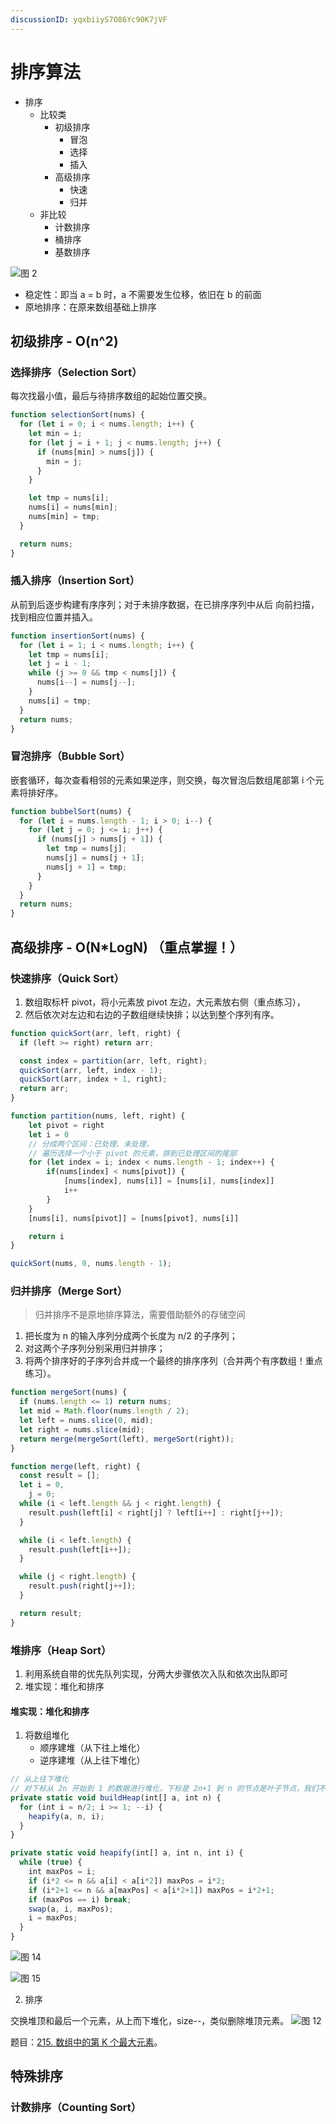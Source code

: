 ```yaml
---
discussionID: yqxbiiyS7O86Yc90K7jVF
---
```

# 排序算法

- 排序
  - 比较类
    - 初级排序
      - 冒泡
      - 选择
      - 插入
    - 高级排序
      - 快速
      - 归并
  - 非比较
    - 计数排序
    - 桶排序
    - 基数排序

![图 2](./images/8be8cb350a5915c60ef8ffd52ff5495a7e513bf7cffb8143cce961bb323cb3b7.png)

- 稳定性：即当 a = b 时，a 不需要发生位移，依旧在 b 的前面
- 原地排序：在原来数组基础上排序

## 初级排序 - O(n^2)

### 选择排序（Selection Sort）

每次找最小值，最后与待排序数组的起始位置交换。

```js
function selectionSort(nums) {
  for (let i = 0; i < nums.length; i++) {
    let min = i;
    for (let j = i + 1; j < nums.length; j++) {
      if (nums[min] > nums[j]) {
        min = j;
      }
    }

    let tmp = nums[i];
    nums[i] = nums[min];
    nums[min] = tmp;
  }

  return nums;
}
```

### 插入排序（Insertion Sort）

从前到后逐步构建有序序列；对于未排序数据，在已排序序列中从后
向前扫描，找到相应位置并插入。

```js
function insertionSort(nums) {
  for (let i = 1; i < nums.length; i++) {
    let tmp = nums[i];
    let j = i - 1;
    while (j >= 0 && tmp < nums[j]) {
      nums[i--] = nums[j--];
    }
    nums[i] = tmp;
  }
  return nums;
}
```

### 冒泡排序（Bubble Sort）

嵌套循环，每次查看相邻的元素如果逆序，则交换，每次冒泡后数组尾部第 i 个元素将排好序。

```js
function bubbelSort(nums) {
  for (let i = nums.length - 1; i > 0; i--) {
    for (let j = 0; j <= i; j++) {
      if (nums[j] > nums[j + 1]) {
        let tmp = nums[j];
        nums[j] = nums[j + 1];
        nums[j + 1] = tmp;
      }
    }
  }
  return nums;
}
```

## 高级排序 - O(N\*LogN) （重点掌握！）

### 快速排序（Quick Sort）

1. 数组取标杆 pivot，将小元素放 pivot 左边，大元素放右侧（重点练习），
2. 然后依次对左边和右边的子数组继续快排；以达到整个序列有序。

```js
function quickSort(arr, left, right) {
  if (left >= right) return arr;

  const index = partition(arr, left, right);
  quickSort(arr, left, index - 1);
  quickSort(arr, index + 1, right);
  return arr;
}

function partition(nums, left, right) {
    let pivot = right
    let i = 0
    // 分成两个区间：已处理、未处理，
    // 遍历选择一个小于 pivot 的元素，排到已处理区间的尾部
    for (let index = i; index < nums.length - 1; index++) {
        if(nums[index] < nums[pivot]) {
            [nums[index], nums[i]] = [nums[i], nums[index]]
            i++
        }
    }
    [nums[i], nums[pivot]] = [nums[pivot], nums[i]]

    return i
}

quickSort(nums, 0, nums.length - 1);
```

### 归并排序（Merge Sort）

> 归并排序不是原地排序算法，需要借助额外的存储空间

1. 把长度为 n 的输入序列分成两个长度为 n/2 的子序列；
2. 对这两个子序列分别采用归并排序；
3. 将两个排序好的子序列合并成一个最终的排序序列（合并两个有序数组！重点练习）。

```js
function mergeSort(nums) {
  if (nums.length <= 1) return nums;
  let mid = Math.floor(nums.length / 2);
  let left = nums.slice(0, mid);
  let right = nums.slice(mid);
  return merge(mergeSort(left), mergeSort(right));
}

function merge(left, right) {
  const result = [];
  let i = 0,
    j = 0;
  while (i < left.length && j < right.length) {
    result.push(left[i] < right[j] ? left[i++] : right[j++]);
  }

  while (i < left.length) {
    result.push(left[i++]);
  }

  while (j < right.length) {
    result.push(right[j++]);
  }

  return result;
}
```

### 堆排序（Heap Sort）

1. 利用系统自带的优先队列实现，分两大步骤依次入队和依次出队即可
2. 堆实现：堆化和排序

#### 堆实现：堆化和排序

1. 将数组堆化
   - 顺序建堆（从下往上堆化）
   - 逆序建堆（从上往下堆化） 

```js
// 从上往下堆化
// 对下标从 2n​ 开始到 1 的数据进行堆化，下标是 2n​+1 到 n 的节点是叶子节点，我们不需要堆化
private static void buildHeap(int[] a, int n) {
  for (int i = n/2; i >= 1; --i) {
    heapify(a, n, i);
  }
}

private static void heapify(int[] a, int n, int i) {
  while (true) {
    int maxPos = i;
    if (i*2 <= n && a[i] < a[i*2]) maxPos = i*2;
    if (i*2+1 <= n && a[maxPos] < a[i*2+1]) maxPos = i*2+1;
    if (maxPos == i) break;
    swap(a, i, maxPos);
    i = maxPos;
  }
}
```

![图 14](./images/42de3551485eb3c60e5f04b83b79db8f639574e1c0df6be01211b874a23a1c79.png)

![图 15](./images/2bc373414d3eea026615366e35af0069fd7f06d8c147fe20794162d0c7094ad9.png) 

2. 排序

交换堆顶和最后一个元素，从上而下堆化，size--，类似删除堆顶元素。
![图 12](./images/7801d0841324ff3fcd9f576a39418845c8d9ab57c3d4ab275e1de5575d8f6c07.png)

题目：[215. 数组中的第 K 个最大元素](https://leetcode-cn.com/problems/kth-largest-element-in-an-array/)。

## 特殊排序

### 计数排序（Counting Sort）